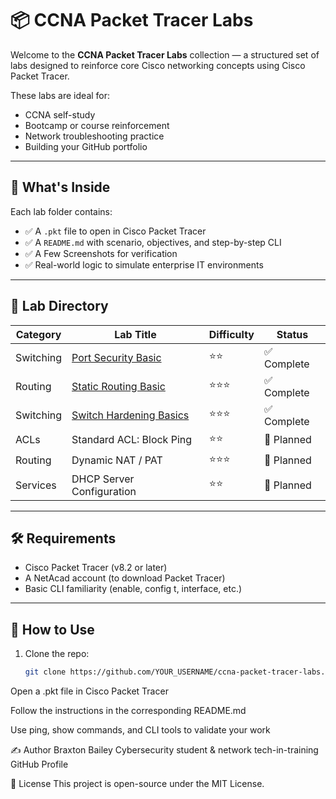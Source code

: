 # 📦 CCNA Packet Tracer Labs

Welcome to the **CCNA Packet Tracer Labs** collection — a structured set of labs designed to reinforce core Cisco networking concepts using Cisco Packet Tracer.

These labs are ideal for:
- CCNA self-study
- Bootcamp or course reinforcement
- Network troubleshooting practice
- Building your GitHub portfolio

---

## 🚀 What's Inside

Each lab folder contains:
- ✅ A `.pkt` file to open in Cisco Packet Tracer
- ✅ A `README.md` with scenario, objectives, and step-by-step CLI
- ✅ A Few Screenshots for verification
- ✅ Real-world logic to simulate enterprise IT environments

---

## 📂 Lab Directory

| Category      | Lab Title                                      | Difficulty | Status      |
|---------------|------------------------------------------------|------------|-------------|
| Switching     | [Port Security Basic](./switching/port_security_basic)         | ⭐️⭐️       | ✅ Complete |
| Routing       | [Static Routing Basic](./routing/static_routing_basic)         | ⭐️⭐️⭐️     | ✅ Complete |
| Switching     | [Switch Hardening Basics](./switching/switch_hardening_basics) | ⭐️⭐️⭐️     | ✅ Complete |
| ACLs          | Standard ACL: Block Ping                       | ⭐️⭐️       | 🧠 Planned   |
| Routing       | Dynamic NAT / PAT                              | ⭐️⭐️⭐️     | 🧠 Planned   |
| Services      | DHCP Server Configuration                      | ⭐️⭐️       | 🧠 Planned   |

---

## 🛠️ Requirements

- Cisco Packet Tracer (v8.2 or later)
- A NetAcad account (to download Packet Tracer)
- Basic CLI familiarity (enable, config t, interface, etc.)

---

## 🧠 How to Use

1. Clone the repo:
   ```bash
   git clone https://github.com/YOUR_USERNAME/ccna-packet-tracer-labs.git
Open a .pkt file in Cisco Packet Tracer

Follow the instructions in the corresponding README.md

Use ping, show commands, and CLI tools to validate your work

✍️ Author
Braxton Bailey
Cybersecurity student & network tech-in-training
GitHub Profile

📘 License
This project is open-source under the MIT License.